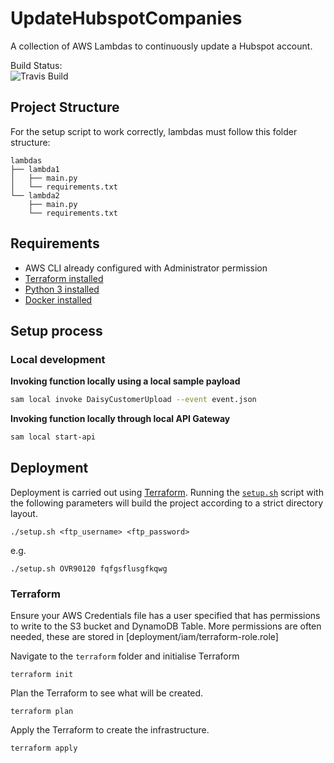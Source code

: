 # UpdateHubspotCompanies
A collection of AWS Lambdas to continuously update a Hubspot account.

Build Status:  
![Travis Build](https://travis-ci.org/Tohaker/UpdateHubspotCompanies.svg?branch=master)

## Project Structure
For the setup script to work correctly, lambdas must follow this folder structure:
```
lambdas
├── lambda1
│   ├── main.py
│   └── requirements.txt
└── lambda2
    ├── main.py
    └── requirements.txt
```


## Requirements

* AWS CLI already configured with Administrator permission
* [Terraform installed](https://terraform.io)
* [Python 3 installed](https://www.python.org/downloads/)
* [Docker installed](https://www.docker.com/community-edition)

## Setup process

### Local development

**Invoking function locally using a local sample payload**

```bash
sam local invoke DaisyCustomerUpload --event event.json
```

**Invoking function locally through local API Gateway**

```bash
sam local start-api
```

## Deployment

Deployment is carried out using [Terraform](terraform.io).
Running the [`setup.sh`](deployment/setup.sh) script with the following parameters will build the project according to a strict directory layout.
```
./setup.sh <ftp_username> <ftp_password>
```
e.g.
```
./setup.sh OVR90120 fqfgsflusgfkqwg
```

### Terraform

Ensure your AWS Credentials file has a user specified that has permissions to write to the S3 bucket and DynamoDB Table. More permissions are often needed, these are stored in [deployment/iam/terraform-role.role]

Navigate to the `terraform` folder and initialise Terraform
```
terraform init
```

Plan the Terraform to see what will be created.
```
terraform plan
```

Apply the Terraform to create the infrastructure.
```
terraform apply
```
